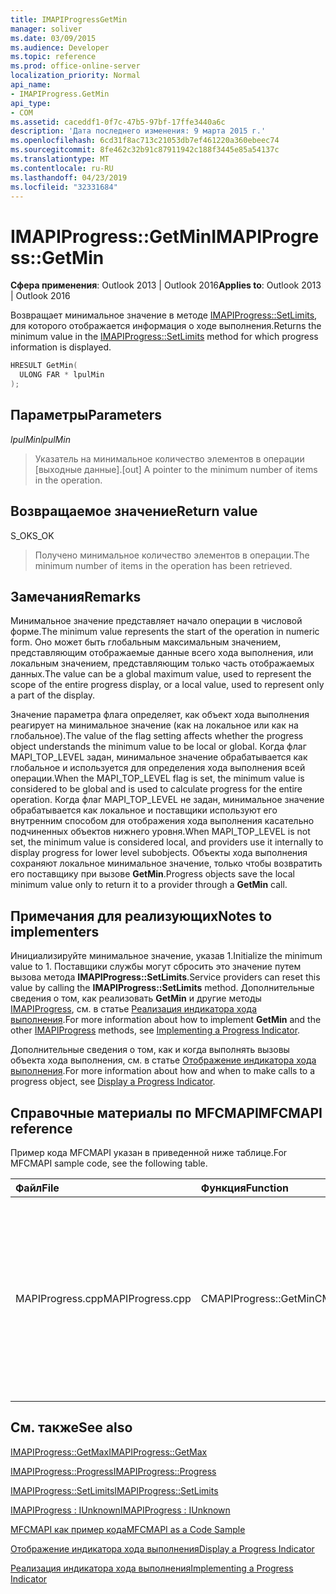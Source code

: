 ```yaml
---
title: IMAPIProgressGetMin
manager: soliver
ms.date: 03/09/2015
ms.audience: Developer
ms.topic: reference
ms.prod: office-online-server
localization_priority: Normal
api_name:
- IMAPIProgress.GetMin
api_type:
- COM
ms.assetid: caceddf1-0f7c-47b5-97bf-17ffe3440a6c
description: 'Дата последнего изменения: 9 марта 2015 г.'
ms.openlocfilehash: 6cd31f8ac713c21053db7ef461220a360ebeec74
ms.sourcegitcommit: 8fe462c32b91c87911942c188f3445e85a54137c
ms.translationtype: MT
ms.contentlocale: ru-RU
ms.lasthandoff: 04/23/2019
ms.locfileid: "32331684"
---
```

# <a name="imapiprogressgetmin"></a><span data-ttu-id="b8d35-103">IMAPIProgress::GetMin</span><span class="sxs-lookup"><span data-stu-id="b8d35-103">IMAPIProgress::GetMin</span></span>

  
  
<span data-ttu-id="b8d35-104">**Сфера применения**: Outlook 2013 | Outlook 2016</span><span class="sxs-lookup"><span data-stu-id="b8d35-104">**Applies to**: Outlook 2013 | Outlook 2016</span></span> 
  
<span data-ttu-id="b8d35-105">Возвращает минимальное значение в методе [IMAPIProgress::SetLimits](imapiprogress-setlimits.md), для которого отображается информация о ходе выполнения.</span><span class="sxs-lookup"><span data-stu-id="b8d35-105">Returns the minimum value in the [IMAPIProgress::SetLimits](imapiprogress-setlimits.md) method for which progress information is displayed.</span></span> 
  
```cpp
HRESULT GetMin(
  ULONG FAR * lpulMin
);
```

## <a name="parameters"></a><span data-ttu-id="b8d35-106">Параметры</span><span class="sxs-lookup"><span data-stu-id="b8d35-106">Parameters</span></span>

 <span data-ttu-id="b8d35-107">_lpulMin_</span><span class="sxs-lookup"><span data-stu-id="b8d35-107">_lpulMin_</span></span>
  
> <span data-ttu-id="b8d35-108">Указатель на минимальное количество элементов в операции [выходные данные].</span><span class="sxs-lookup"><span data-stu-id="b8d35-108">[out] A pointer to the minimum number of items in the operation.</span></span>
    
## <a name="return-value"></a><span data-ttu-id="b8d35-109">Возвращаемое значение</span><span class="sxs-lookup"><span data-stu-id="b8d35-109">Return value</span></span>

<span data-ttu-id="b8d35-110">S_OK</span><span class="sxs-lookup"><span data-stu-id="b8d35-110">S_OK</span></span> 
  
> <span data-ttu-id="b8d35-111">Получено минимальное количество элементов в операции.</span><span class="sxs-lookup"><span data-stu-id="b8d35-111">The minimum number of items in the operation has been retrieved.</span></span>
    
## <a name="remarks"></a><span data-ttu-id="b8d35-112">Замечания</span><span class="sxs-lookup"><span data-stu-id="b8d35-112">Remarks</span></span>

<span data-ttu-id="b8d35-113">Минимальное значение представляет начало операции в числовой форме.</span><span class="sxs-lookup"><span data-stu-id="b8d35-113">The minimum value represents the start of the operation in numeric form.</span></span> <span data-ttu-id="b8d35-114">Оно может быть глобальным максимальным значением, представляющим отображаемые данные всего хода выполнения, или локальным значением, представляющим только часть отображаемых данных.</span><span class="sxs-lookup"><span data-stu-id="b8d35-114">The value can be a global maximum value, used to represent the scope of the entire progress display, or a local value, used to represent only a part of the display.</span></span> 
  
<span data-ttu-id="b8d35-115">Значение параметра флага определяет, как объект хода выполнения реагирует на минимальное значение (как на локальное или как на глобальное).</span><span class="sxs-lookup"><span data-stu-id="b8d35-115">The value of the flag setting affects whether the progress object understands the minimum value to be local or global.</span></span> <span data-ttu-id="b8d35-116">Когда флаг MAPI_TOP_LEVEL задан, минимальное значение обрабатывается как глобальное и используется для определения хода выполнения всей операции.</span><span class="sxs-lookup"><span data-stu-id="b8d35-116">When the MAPI_TOP_LEVEL flag is set, the minimum value is considered to be global and is used to calculate progress for the entire operation.</span></span> <span data-ttu-id="b8d35-117">Когда флаг MAPI_TOP_LEVEL не задан, минимальное значение обрабатывается как локальное и поставщики используют его внутренним способом для отображения хода выполнения касательно подчиненных объектов нижнего уровня.</span><span class="sxs-lookup"><span data-stu-id="b8d35-117">When MAPI_TOP_LEVEL is not set, the minimum value is considered local, and providers use it internally to display progress for lower level subobjects.</span></span> <span data-ttu-id="b8d35-118">Объекты хода выполнения сохраняют локальное минимальное значение, только чтобы возвратить его поставщику при вызове **GetMin**.</span><span class="sxs-lookup"><span data-stu-id="b8d35-118">Progress objects save the local minimum value only to return it to a provider through a **GetMin** call.</span></span> 
  
## <a name="notes-to-implementers"></a><span data-ttu-id="b8d35-119">Примечания для реализующих</span><span class="sxs-lookup"><span data-stu-id="b8d35-119">Notes to implementers</span></span>

<span data-ttu-id="b8d35-120">Инициализируйте минимальное значение, указав 1.</span><span class="sxs-lookup"><span data-stu-id="b8d35-120">Initialize the minimum value to 1.</span></span> <span data-ttu-id="b8d35-121">Поставщики службы могут сбросить это значение путем вызова метода **IMAPIProgress::SetLimits**.</span><span class="sxs-lookup"><span data-stu-id="b8d35-121">Service providers can reset this value by calling the **IMAPIProgress::SetLimits** method.</span></span> <span data-ttu-id="b8d35-122">Дополнительные сведения о том, как реализовать **GetMin** и другие методы [IMAPIProgress](imapiprogressiunknown.md), см. в статье [Реализация индикатора хода выполнения](implementing-a-progress-indicator.md).</span><span class="sxs-lookup"><span data-stu-id="b8d35-122">For more information about how to implement **GetMin** and the other [IMAPIProgress](imapiprogressiunknown.md) methods, see [Implementing a Progress Indicator](implementing-a-progress-indicator.md).</span></span>
  
<span data-ttu-id="b8d35-123">Дополнительные сведения о том, как и когда выполнять вызовы объекта хода выполнения, см. в статье [Отображение индикатора хода выполнения](how-to-display-a-progress-indicator.md).</span><span class="sxs-lookup"><span data-stu-id="b8d35-123">For more information about how and when to make calls to a progress object, see [Display a Progress Indicator](how-to-display-a-progress-indicator.md).</span></span>
  
## <a name="mfcmapi-reference"></a><span data-ttu-id="b8d35-124">Справочные материалы по MFCMAPI</span><span class="sxs-lookup"><span data-stu-id="b8d35-124">MFCMAPI reference</span></span>

<span data-ttu-id="b8d35-125">Пример кода MFCMAPI указан в приведенной ниже таблице.</span><span class="sxs-lookup"><span data-stu-id="b8d35-125">For MFCMAPI sample code, see the following table.</span></span>
  
|<span data-ttu-id="b8d35-126">**Файл**</span><span class="sxs-lookup"><span data-stu-id="b8d35-126">**File**</span></span>|<span data-ttu-id="b8d35-127">**Функция**</span><span class="sxs-lookup"><span data-stu-id="b8d35-127">**Function**</span></span>|<span data-ttu-id="b8d35-128">**Примечание**</span><span class="sxs-lookup"><span data-stu-id="b8d35-128">**Comment**</span></span>|
|:-----|:-----|:-----|
|<span data-ttu-id="b8d35-129">MAPIProgress.cpp</span><span class="sxs-lookup"><span data-stu-id="b8d35-129">MAPIProgress.cpp</span></span>  <br/> |<span data-ttu-id="b8d35-130">CMAPIProgress::GetMin</span><span class="sxs-lookup"><span data-stu-id="b8d35-130">CMAPIProgress::GetMin</span></span>  <br/> |<span data-ttu-id="b8d35-131">MFCMAPI использует метод **IMAPIProgress::GetMin**, чтобы получить минимальное значение для индикатора хода выполнения.</span><span class="sxs-lookup"><span data-stu-id="b8d35-131">MFCMAPI uses the **IMAPIProgress::GetMin** method to get the minimum value for the progress indicator.</span></span> <span data-ttu-id="b8d35-132">Возвращает 1, если ранее не были заданы ограничения путем вызова метода **IMAPIProgress::SetLimits**.</span><span class="sxs-lookup"><span data-stu-id="b8d35-132">Returns 1 unless limits have been previously set by calling the **IMAPIProgress::SetLimits** method.</span></span>  <br/> |
   
## <a name="see-also"></a><span data-ttu-id="b8d35-133">См. также</span><span class="sxs-lookup"><span data-stu-id="b8d35-133">See also</span></span>



[<span data-ttu-id="b8d35-134">IMAPIProgress::GetMax</span><span class="sxs-lookup"><span data-stu-id="b8d35-134">IMAPIProgress::GetMax</span></span>](imapiprogress-getmax.md)
  
[<span data-ttu-id="b8d35-135">IMAPIProgress::Progress</span><span class="sxs-lookup"><span data-stu-id="b8d35-135">IMAPIProgress::Progress</span></span>](imapiprogress-progress.md)
  
[<span data-ttu-id="b8d35-136">IMAPIProgress::SetLimits</span><span class="sxs-lookup"><span data-stu-id="b8d35-136">IMAPIProgress::SetLimits</span></span>](imapiprogress-setlimits.md)
  
[<span data-ttu-id="b8d35-137">IMAPIProgress : IUnknown</span><span class="sxs-lookup"><span data-stu-id="b8d35-137">IMAPIProgress : IUnknown</span></span>](imapiprogressiunknown.md)


[<span data-ttu-id="b8d35-138">MFCMAPI как пример кода</span><span class="sxs-lookup"><span data-stu-id="b8d35-138">MFCMAPI as a Code Sample</span></span>](mfcmapi-as-a-code-sample.md)
  
[<span data-ttu-id="b8d35-139">Отображение индикатора хода выполнения</span><span class="sxs-lookup"><span data-stu-id="b8d35-139">Display a Progress Indicator</span></span>](how-to-display-a-progress-indicator.md)
  
[<span data-ttu-id="b8d35-140">Реализация индикатора хода выполнения</span><span class="sxs-lookup"><span data-stu-id="b8d35-140">Implementing a Progress Indicator</span></span>](implementing-a-progress-indicator.md)

